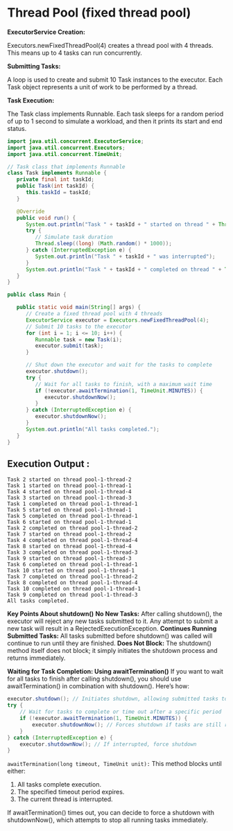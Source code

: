 # Thread Pool (fixed thread pool)
**ExecutorService Creation:**

Executors.newFixedThreadPool(4) creates a thread pool with 4 threads. This means up to 4 tasks can run concurrently.

**Submitting Tasks:**

A loop is used to create and submit 10 Task instances to the executor. Each Task object represents a unit of work to be performed by a thread.

**Task Execution:**

The Task class implements Runnable. Each task sleeps for a random period of up to 1 second to simulate a workload, and then it prints its start and end status.
```java
import java.util.concurrent.ExecutorService;
import java.util.concurrent.Executors;
import java.util.concurrent.TimeUnit;

// Task class that implements Runnable
class Task implements Runnable {
   private final int taskId;
   public Task(int taskId) {
      this.taskId = taskId;
   }

   @Override
   public void run() {
      System.out.println("Task " + taskId + " started on thread " + Thread.currentThread().getName());
      try {
         // Simulate task duration
         Thread.sleep((long) (Math.random() * 1000));
      } catch (InterruptedException e) {
         System.out.println("Task " + taskId + " was interrupted");
      }
      System.out.println("Task " + taskId + " completed on thread " + Thread.currentThread().getName());
   }
}

public class Main {

   public static void main(String[] args) {
      // Create a fixed thread pool with 4 threads
      ExecutorService executor = Executors.newFixedThreadPool(4);
      // Submit 10 tasks to the executor
      for (int i = 1; i <= 10; i++) {
         Runnable task = new Task(i);
         executor.submit(task);
      }

      // Shut down the executor and wait for the tasks to complete
      executor.shutdown();
      try {
         // Wait for all tasks to finish, with a maximum wait time
         if (!executor.awaitTermination(1, TimeUnit.MINUTES)) {
            executor.shutdownNow();
         }
      } catch (InterruptedException e) {
         executor.shutdownNow();
      }
      System.out.println("All tasks completed.");
   }
}

```

## Execution Output :
```
Task 2 started on thread pool-1-thread-2
Task 1 started on thread pool-1-thread-1
Task 4 started on thread pool-1-thread-4
Task 3 started on thread pool-1-thread-3
Task 1 completed on thread pool-1-thread-1
Task 5 started on thread pool-1-thread-1
Task 5 completed on thread pool-1-thread-1
Task 6 started on thread pool-1-thread-1
Task 2 completed on thread pool-1-thread-2
Task 7 started on thread pool-1-thread-2
Task 4 completed on thread pool-1-thread-4
Task 8 started on thread pool-1-thread-4
Task 3 completed on thread pool-1-thread-3
Task 9 started on thread pool-1-thread-3
Task 6 completed on thread pool-1-thread-1
Task 10 started on thread pool-1-thread-1
Task 7 completed on thread pool-1-thread-2
Task 8 completed on thread pool-1-thread-4
Task 10 completed on thread pool-1-thread-1
Task 9 completed on thread pool-1-thread-3
All tasks completed.
```

**Key Points About shutdown()**
**No New Tasks:** After calling shutdown(), the executor will reject any new tasks submitted to it. Any attempt to submit a new task will result in a RejectedExecutionException.
**Continues Running Submitted Tasks:** All tasks submitted before shutdown() was called will continue to run until they are finished.
**Does Not Block:** The shutdown() method itself does not block; it simply initiates the shutdown process and returns immediately.

**Waiting for Task Completion: Using awaitTermination()**
If you want to wait for all tasks to finish after calling shutdown(), you should use awaitTermination() in combination with shutdown(). Here’s how:

```java
executor.shutdown(); // Initiates shutdown, allowing submitted tasks to complete
try {
    // Wait for tasks to complete or time out after a specific period
    if (!executor.awaitTermination(1, TimeUnit.MINUTES)) {
        executor.shutdownNow(); // Forces shutdown if tasks are still running after timeout
    }
} catch (InterruptedException e) {
    executor.shutdownNow(); // If interrupted, force shutdown
}
```
`awaitTermination(long timeout, TimeUnit unit):` This method blocks until either:
1. All tasks complete execution.
2. The specified timeout period expires.
3. The current thread is interrupted.

If awaitTermination() times out, you can decide to force a shutdown with shutdownNow(), which attempts to stop all running tasks immediately.
